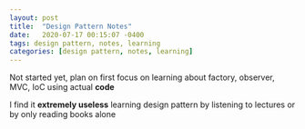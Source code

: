 ```yaml
---
layout: post
title:  "Design Pattern Notes"
date:   2020-07-17 00:15:07 -0400
tags: design pattern, notes, learning
categories: [design pattern, notes, learning]
---
```


Not started yet, plan on first focus on learning about factory, observer, MVC, IoC using actual **code**

I find it **extremely useless** learning design pattern by listening to lectures or by only reading books alone
